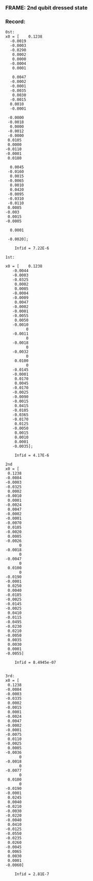 ### FRAME: 2nd qubit dressed state

### Record:

    0st: 
    x0 = [    0.1238
      -0.0019
      -0.0003
      -0.0290
       0.0002
       0.0000
      -0.0004
       0.0001
      
       0.0047
      -0.0002
      -0.0001
      -0.0035
       0.0030
      -0.0015
      0.0010
      -0.0001
      
     -0.0000
     -0.0018
      0.0000
     -0.0012
     -0.0000
     0.0105
     0.0000
    -0.0110
    -0.0001
     0.0180
      
      0.0045
     -0.0160
      0.0015
     -0.0065
      0.0010
      0.0420
     -0.0095
     -0.0310
     -0.0110
     0.0085
    -0.003
     0.0015
    -0.0005
      
      0.0001
      
     -0.0020];

        Infid = 7.22E-6

    1st:

    x0 = [    0.1238
       -0.0044
       -0.0003
       -0.0325
        0.0002
        0.0005
       -0.0004
       -0.0009
        0.0047
       -0.0002
       -0.0001
       -0.0055
        0.0050
       -0.0010
             0
       -0.0011
             0
       -0.0018
             0
       -0.0032
             0
        0.0100
             0
       -0.0145
       -0.0001
        0.0170
        0.0045
       -0.0170
       -0.0025
       -0.0090
       -0.0015
        0.0415
       -0.0105
       -0.0365
       -0.0170
        0.0125
       -0.0050
        0.0015
        0.0010
        0.0001
       -0.0035];

        Infid = 4.17E-6
        
    2nd
    x0 = [
     0.1238
    -0.0084
    -0.0003
    -0.0325
     0.0002
    -0.0010
     0.0001
    -0.0024
     0.0047
    -0.0002
    -0.0001
    -0.0070
     0.0105
    -0.0020
     0.0005
    -0.0026
          0
    -0.0018
          0
    -0.0047
          0
     0.0100
          0
    -0.0190
    -0.0001
     0.0250
     0.0040
    -0.0185
    -0.0025
    -0.0145
    -0.0025
     0.0410
    -0.0115
    -0.0495
    -0.0230
     0.0210
    -0.0050
     0.0035
     0.0030
     0.0001
    -0.0055]

        Infid = 8.4945e-07


    3rd:
    x0 = [
     0.1238
    -0.0084
    -0.0003
    -0.0335
     0.0002
    -0.0015
     0.0001
    -0.0024
     0.0047
    -0.0002
    -0.0001
    -0.0075
     0.0110
    -0.0025
     0.0005
    -0.0036
          0
    -0.0018
          0
    -0.0077
          0
     0.0100
          0
    -0.0190
    -0.0001
     0.0245
     0.0040
    -0.0210
    -0.0030
    -0.0220
    -0.0040
     0.0410
    -0.0125
    -0.0550
    -0.0235
     0.0260
    -0.0045
     0.0065
     0.0030
     0.0001
    -0.0060]

        Infid = 2.81E-7
